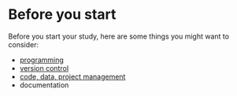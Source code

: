 # Before you start

Before you start your study, here are some things you might want to consider:

-   [programming](11-programming.md)
-   [version control](12-version-control.md)
-   [code, data, project management](13-data-code-management.md)
-   documentation

<!--
* [Reproducibility]
* [Ethics and consent forms]
* [Coding style]
* [Avoid selective debugging: unit tests, positive and negative control]

-->
